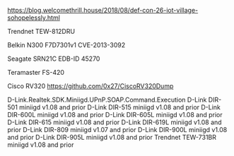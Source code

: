 https://blog.welcomethrill.house/2018/08/def-con-26-iot-village-sohopelessly.html

Trendnet TEW-812DRU


Belkin N300 F7D7301v1
CVE-2013-3092 


Seagate SRN21C
EDB-ID 45270


Teramaster FS-420


Cisco RV320
https://github.com/0x27/CiscoRV320Dump


D-Link.Realtek.SDK.Miniigd.UPnP.SOAP.Command.Execution
D-Link DIR-501 miniigd v1.08 and prior
D-Link DIR-515 miniigd v1.08 and prior
D-Link DIR-600L miniigd v1.08 and prior
D-Link DIR-605L miniigd v1.08 and prior
D-Link DIR-615 miniigd v1.08 and prior
D-Link DIR-619L miniigd v1.08 and prior
D-Link DIR-809 miniigd v1.07 and prior
D-Link DIR-900L miniigd v1.08 and prior
D-Link DIR-905L miniigd v1.08 and prior
Trendnet TEW-731BR miniigd v1.08 and prior
